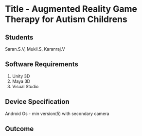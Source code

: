 # Title - Augmented Reality Game Therapy for Autism Childrens
## Students
Saran.S.V, Mukil.S, Karanraj.V
## Software Requirements
1. Unity 3D
2. Maya 3D
3. Visual Studio
## Device Specification
Android Os - min version(5)
with secondary camera
## Outcome
